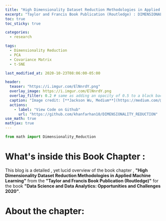 ```yaml
---
title: "High Dimensionality Dataset Reduction Methodologies in Applied Machine Learning"
excerpt: "Taylor and Francis Book Publication (Routledge) : DIMENSIONALITY REDUCTION ALGORITHMS IN APPLIED MACHINE LEARNING"
toc: true
toc_sticky: true

categories:
  - research

tags:
  - Dimensionality Reduction
  - PCA
  - Covariance Matrix
  - t-SNE

last_modified_at: 2020-10-23T08:06:00-05:00

header:
  teaser: "https://i.imgur.com/ElNnrdY.png"
  overlay_image: https://i.imgur.com/ElNnrdY.png
  overlay_filter: 0.2 # same as adding an opacity of 0.5 to a black background
  caption: "Image credit: [**Jackson Wu, Medium**](https://medium.com/@jwu2/improving-collaborative-filtering-with-dimensionality-reduction-a99d08585dab)"
  actions:
    - label: "View Code on Github"
      url: "https://github.com/khanfarhan10/DIMENSIONALITY_REDUCTION"
use_math: true
mathjax: true
---
```


```python
from math import Dimensionality_Reduction
```

# What's inside this Book Chapter :

This blog is a detailed , yet lucid overview of the book chapter , **"High Dimensionality Dataset Reduction Methodologies in Applied Machine Learning"** from the **"Taylor and Francis Book Publication (Routledge)"** for the book **"Data Science and Data Analytics: Opportunities and Challenges 2020"**.

# About the chapter:
